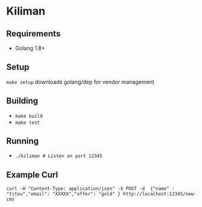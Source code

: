 # Kiliman
## Requirements

 - Golang 1.8+

## Setup

`make setup` downloads golang/dep for vendor management

## Building
 - `make build`
 - `make test`

## Running

 - `./kiliman # Listen on port 12345`


## Example Curl

`curl -H "Content-Type: application/json" -X POST -d  {"name" : "titou","email": "XXXXX","offer": "gold" } http://localhost:12345/new-cms`


